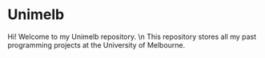 # Unimelb
Hi! Welcome to my Unimelb repository. \n
This repository stores all my past programming projects at the University of Melbourne.

